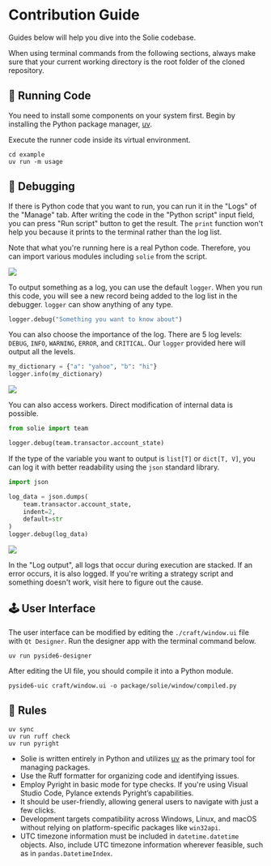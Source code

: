 # Contribution Guide

Guides below will help you dive into the Solie codebase.

When using terminal commands from the following sections, always make sure that your current working directory is the root folder of the cloned repository.

## 🧮 Running Code

You need to install some components on your system first. Begin by installing the Python package manager, [uv](https://docs.astral.sh/uv/getting-started/installation/).

Execute the runner code inside its virtual environment.

```shell
cd example
uv run -m usage
```

## 🧰 Debugging

If there is Python code that you want to run, you can run it in the "Logs" of the "Manage" tab. After writing the code in the "Python script" input field, you can press "Run script" button to get the result. The `print` function won't help you because it prints to the terminal rather than the log list.

Note that what you're running here is a real Python code. Therefore, you can import various modules including `solie` from the script.

![](assets/example_005.png)

To output something as a log, you can use the default `logger`. When you run this code, you will see a new record being added to the log list in the debugger. `logger` can show anything of any type.

```python
logger.debug("Something you want to know about")
```

You can also choose the importance of the log. There are 5 log levels: `DEBUG`, `INFO`, `WARNING`, `ERROR`, and `CRITICAL`. Our `logger` provided here will output all the levels.

```python
my_dictionary = {"a": "yahoo", "b": "hi"}
logger.info(my_dictionary)
```

![](assets/example_032.png)

You can also access workers. Direct modification of internal data is possible.

```python
from solie import team

logger.debug(team.transactor.account_state)
```

If the type of the variable you want to output is `list[T]` or `dict[T, V]`, you can log it with better readability using the `json` standard library.

```python
import json

log_data = json.dumps(
    team.transactor.account_state,
    indent=2,
    default=str
)
logger.debug(log_data)
```

![](assets/example_034.png)

In the "Log output", all logs that occur during execution are stacked. If an error occurs, it is also logged. If you're writing a strategy script and something doesn't work, visit here to figure out the cause.

## 🕹️ User Interface

The user interface can be modified by editing the `./craft/window.ui` file with `Qt Designer`. Run the designer app with the terminal command below.

```shell
uv run pyside6-designer
```

After editing the UI file, you should compile it into a Python module.

```shell
pyside6-uic craft/window.ui -o package/solie/window/compiled.py
```

## 🚦 Rules

```shell
uv sync
uv run ruff check
uv run pyright
```

- Solie is written entirely in Python and utilizes [uv](https://docs.astral.sh/uv/) as the primary tool for managing packages.
- Use the Ruff formatter for organizing code and identifying issues.
- Employ Pyright in basic mode for type checks. If you're using Visual Studio Code, Pylance extends Pyright’s capabilities.
- It should be user-friendly, allowing general users to navigate with just a few clicks.
- Development targets compatibility across Windows, Linux, and macOS without relying on platform-specific packages like `win32api`.
- UTC timezone information must be included in `datetime.datetime` objects. Also, include UTC timezone information wherever feasible, such as in `pandas.DatetimeIndex`.
